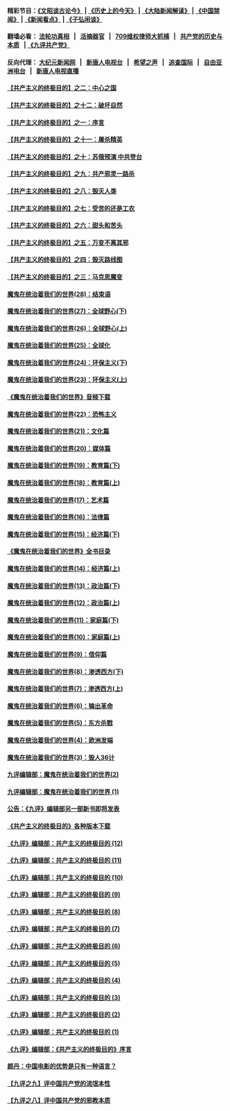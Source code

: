 #### 精彩节目：[《文昭谈古论今》](http://134.209.198.168/wenzhao) | [《历史上的今天》](http://134.209.198.168/today-in-history) | [《大陆新闻解读》](http://134.209.198.168/ntdtv-comedy) | [《中国禁闻》](http://134.209.198.168/ntdtv-news) | [《新闻看点》](http://134.209.198.168/news-insight) | [《子弘闲谈》](http://134.209.198.168/zihongxiantan/) 

  #### 翻墙必看： [法轮功真相](http://134.209.198.168:10000/videos/truth.html) &nbsp;&nbsp;|&nbsp;&nbsp; [活摘器官](http://134.209.198.168:10000/videos/res/Organs/) &nbsp;&nbsp;|&nbsp;&nbsp; [709维权律师大抓捕](http://134.209.198.168:10000/videos/709/) &nbsp;&nbsp;|&nbsp;&nbsp; [共产党的历史与本质](http://134.209.198.168:10000/videos/ccp.html) &nbsp;&nbsp;| [《九评共产党》](http://134.209.198.168:10000/videos/jiuping/) 

#### 反向代理： [大纪元新闻网](http://134.209.198.168:10080/) &nbsp;&nbsp;|&nbsp;&nbsp; [新唐人电视台](http://134.209.198.168:8000/) &nbsp;&nbsp;|&nbsp;&nbsp; [希望之声](http://134.209.198.168:8200/) &nbsp;&nbsp;|&nbsp;&nbsp; [追查国际](http://134.209.198.168:10010/) &nbsp;&nbsp;|&nbsp;&nbsp; [自由亚洲电台](http://134.209.198.168:9800/) &nbsp;&nbsp;|&nbsp;&nbsp; [新唐人电视直播](http://134.209.198.168/) 

#### [【共产主义的终极目的】之二：中心之国](../pages/nsc422/n11047728.md?t=03272136) 

#### [【共产主义的终极目的】之十二：破坏自然](../pages/nsc422/n11135214.md?t=03272136) 

#### [【共产主义的终极目的】之一：序言](../pages/nsc422/n11086077.md?t=03272136) 

#### [【共产主义的终极目的】之十一：屠杀精英](../pages/nsc422/n11118442.md?t=03272136) 

#### [【共产主义的终极目的】之十：苏俄预演 中共登台](../pages/nsc422/n11118424.md?t=03272136) 

#### [【共产主义的终极目的】之九：共产邪灵一路杀](../pages/nsc422/n11114139.md?t=03272136) 

#### [【共产主义的终极目的】之八：毁灭人类](../pages/nsc422/n11108503.md?t=03272136) 

#### [【共产主义的终极目的】之七：受苦的还是工农](../pages/nsc422/n11101809.md?t=03272136) 

#### [【共产主义的终极目的】之六：甜头和苦头](../pages/nsc422/n11096971.md?t=03272136) 

#### [【共产主义的终极目的】之五：万变不离其邪](../pages/nsc422/n11091285.md?t=03272136) 

#### [【共产主义的终极目的】之四：毁灭路线图](../pages/nsc422/n11086284.md?t=03272136) 

#### [【共产主义的终极目的】之三：马克思魔变](../pages/nsc422/n11061941.md?t=03272136) 

#### [魔鬼在统治着我们的世界(28)：结束语](../pages/nsc422/n10936246.md?t=03272136) 

#### [魔鬼在统治着我们的世界(27)：全球野心(下)](../pages/nsc422/n10928319.md?t=03272136) 

#### [魔鬼在统治着我们的世界(26)：全球野心(上)](../pages/nsc422/n10900318.md?t=03272136) 

#### [魔鬼在统治着我们的世界(25)：全球化](../pages/nsc422/n10788205.md?t=03272136) 

#### [魔鬼在统治着我们的世界(24)：环保主义(下)](../pages/nsc422/n10695307.md?t=03272136) 

#### [魔鬼在统治着我们的世界(23)：环保主义(上)](../pages/nsc422/n10688613.md?t=03272136) 

#### [《魔鬼在统治着我们的世界》音频下载](../pages/nsc422/n10635553.md?t=03272136) 

#### [魔鬼在统治着我们的世界(22)：恐怖主义](../pages/nsc422/n10614727.md?t=03272136) 

#### [魔鬼在统治着我们的世界(21)：文化篇](../pages/nsc422/n10597706.md?t=03272136) 

#### [魔鬼在统治着我们的世界(20)：媒体篇](../pages/nsc422/n10586579.md?t=03272136) 

#### [魔鬼在统治着我们的世界(19)：教育篇(下)](../pages/nsc422/n10564808.md?t=03272136) 

#### [魔鬼在统治着我们的世界(18)：教育篇(上)](../pages/nsc422/n10526970.md?t=03272136) 

#### [魔鬼在统治着我们的世界(17)：艺术篇](../pages/nsc422/n10499093.md?t=03272136) 

#### [魔鬼在统治着我们的世界(16)：法律篇](../pages/nsc422/n10485969.md?t=03272136) 

#### [魔鬼在统治着我们的世界(15)：经济篇(下)](../pages/nsc422/n10469975.md?t=03272136) 

#### [《魔鬼在统治着我们的世界》全书目录](../pages/nsc422/n10464261.md?t=03272136) 

#### [魔鬼在统治着我们的世界(14)：经济篇(上)](../pages/nsc422/n10457370.md?t=03272136) 

#### [魔鬼在统治着我们的世界(13)：政治篇(下)](../pages/nsc422/n10448270.md?t=03272136) 

#### [魔鬼在统治着我们的世界(12)：政治篇(上)](../pages/nsc422/n10444576.md?t=03272136) 

#### [魔鬼在统治着我们的世界(11)：家庭篇(下)](../pages/nsc422/n10440961.md?t=03272136) 

#### [魔鬼在统治着我们的世界(10)：家庭篇(上)](../pages/nsc422/n10435448.md?t=03272136) 

#### [魔鬼在统治着我们的世界(9)：信仰篇](../pages/nsc422/n10432159.md?t=03272136) 

#### [魔鬼在统治着我们的世界(8)：渗透西方(下)](../pages/nsc422/n10429603.md?t=03272136) 

#### [魔鬼在统治着我们的世界(7)：渗透西方(上)](../pages/nsc422/n10426013.md?t=03272136) 

#### [魔鬼在统治着我们的世界(6)：输出革命](../pages/nsc422/n10421536.md?t=03272136) 

#### [魔鬼在统治着我们的世界(5)：东方杀戮](../pages/nsc422/n10417707.md?t=03272136) 

#### [魔鬼在统治着我们的世界(4)：欧洲发端](../pages/nsc422/n10414890.md?t=03272136) 

#### [魔鬼在统治着我们的世界(3)：毁人36计](../pages/nsc422/n10411583.md?t=03272136) 

#### [九评编辑部：魔鬼在统治着我们的世界(2)](../pages/nsc422/n10410036.md?t=03272136) 

#### [九评编辑部：魔鬼在统治着我们的世界 (1)](../pages/nsc422/n10406825.md?t=03272136) 

#### [公告：《九评》编辑部另一部新书即将发表](../pages/nsc422/n10405104.md?t=03272136) 

#### [《共产主义的终极目的》各种版本下载](../pages/nsc422/n10022138.md?t=03272136) 

#### [《九评》编辑部：共产主义的终极目的 (12)](../pages/nsc422/n9933272.md?t=03272136) 

#### [《九评》编辑部：共产主义的终极目的 (11)](../pages/nsc422/n9924973.md?t=03272136) 

#### [《九评》编辑部：共产主义的终极目的 (10)](../pages/nsc422/n9920883.md?t=03272136) 

#### [《九评》编辑部：共产主义的终极目的 (9)](../pages/nsc422/n9916363.md?t=03272136) 

#### [《九评》编辑部：共产主义的终极目的 (8)](../pages/nsc422/n9912488.md?t=03272136) 

#### [《九评》编辑部：共产主义的终极目的 (7)](../pages/nsc422/n9901176.md?t=03272136) 

#### [《九评》编辑部：共产主义的终极目的 (6)](../pages/nsc422/n9899359.md?t=03272136) 

#### [《九评》编辑部：共产主义的终极目的 (5)](../pages/nsc422/n9893174.md?t=03272136) 

#### [《九评》编辑部：共产主义的终极目的 (4)](../pages/nsc422/n9891246.md?t=03272136) 

#### [《九评》编辑部：共产主义的终极目的 (3)](../pages/nsc422/n9879879.md?t=03272136) 

#### [《九评》编辑部：共产主义的终极目的 (2)](../pages/nsc422/n9876205.md?t=03272136) 

#### [《九评》编辑部：共产主义的终极目的 (1)](../pages/nsc422/n9865857.md?t=03272136) 

#### [《九评》编辑部：《共产主义的终极目的》序言](../pages/nsc422/n9862666.md?t=03272136) 

#### [颜丹：中国电影的优势是只有一种语言？](../pages/nsc422/n9583062.md?t=03272136) 

#### [【九评之九】评中国共产党的流氓本性](../pages/nsc422/n737542.md?t=03272136) 

#### [【九评之八】评中国共产党的邪教本质](../pages/nsc422/n735942.md?t=03272136) 


